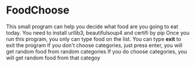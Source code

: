 # FoodChoose
This small program can help you decide what food are you going to eat today.
You need to install urllib3, beautifulsoup4 and certifi by pip
Once you run this program, you only can type food on the list.
You can type <b>exit</b> to exit the program
If you don't choose categories, just press enter, you will get random food from random categories
If you do choose categories, you will get random food from that categoy
